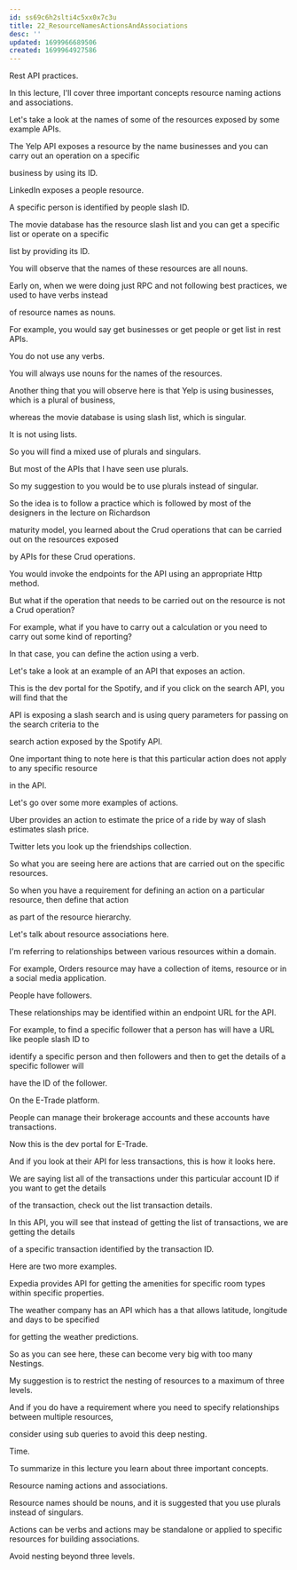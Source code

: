 ```yaml
---
id: ss69c6h2slti4c5xx0x7c3u
title: 22_ResourceNamesActionsAndAssociations
desc: ''
updated: 1699966689506
created: 1699964927586
---
```

Rest API practices.

In this lecture, I'll cover three important concepts resource naming actions and associations.

Let's take a look at the names of some of the resources exposed by some example APIs.

The Yelp API exposes a resource by the name businesses and you can carry out an operation on a specific

business by using its ID.

LinkedIn exposes a people resource.

A specific person is identified by people slash ID.

The movie database has the resource slash list and you can get a specific list or operate on a specific

list by providing its ID.

You will observe that the names of these resources are all nouns.

Early on, when we were doing just RPC and not following best practices, we used to have verbs instead

of resource names as nouns.

For example, you would say get businesses or get people or get list in rest APIs.

You do not use any verbs.

You will always use nouns for the names of the resources.

Another thing that you will observe here is that Yelp is using businesses, which is a plural of business,

whereas the movie database is using slash list, which is singular.

It is not using lists.

So you will find a mixed use of plurals and singulars.

But most of the APIs that I have seen use plurals.

So my suggestion to you would be to use plurals instead of singular.

So the idea is to follow a practice which is followed by most of the designers in the lecture on Richardson

maturity model, you learned about the Crud operations that can be carried out on the resources exposed

by APIs for these Crud operations.

You would invoke the endpoints for the API using an appropriate Http method.

But what if the operation that needs to be carried out on the resource is not a Crud operation?

For example, what if you have to carry out a calculation or you need to carry out some kind of reporting?

In that case, you can define the action using a verb.

Let's take a look at an example of an API that exposes an action.

This is the dev portal for the Spotify, and if you click on the search API, you will find that the

API is exposing a slash search and is using query parameters for passing on the search criteria to the

search action exposed by the Spotify API.

One important thing to note here is that this particular action does not apply to any specific resource

in the API.

Let's go over some more examples of actions.

Uber provides an action to estimate the price of a ride by way of slash estimates slash price.

Twitter lets you look up the friendships collection.

So what you are seeing here are actions that are carried out on the specific resources.

So when you have a requirement for defining an action on a particular resource, then define that action

as part of the resource hierarchy.

Let's talk about resource associations here.

I'm referring to relationships between various resources within a domain.

For example, Orders resource may have a collection of items, resource or in a social media application.

People have followers.

These relationships may be identified within an endpoint URL for the API.

For example, to find a specific follower that a person has will have a URL like people slash ID to

identify a specific person and then followers and then to get the details of a specific follower will

have the ID of the follower.

On the E-Trade platform.

People can manage their brokerage accounts and these accounts have transactions.

Now this is the dev portal for E-Trade.

And if you look at their API for less transactions, this is how it looks here.

We are saying list all of the transactions under this particular account ID if you want to get the details

of the transaction, check out the list transaction details.

In this API, you will see that instead of getting the list of transactions, we are getting the details

of a specific transaction identified by the transaction ID.

Here are two more examples.

Expedia provides API for getting the amenities for specific room types within specific properties.

The weather company has an API which has a that allows latitude, longitude and days to be specified

for getting the weather predictions.

So as you can see here, these can become very big with too many Nestings.

My suggestion is to restrict the nesting of resources to a maximum of three levels.

And if you do have a requirement where you need to specify relationships between multiple resources,

consider using sub queries to avoid this deep nesting.

Time.

To summarize in this lecture you learn about three important concepts.

Resource naming actions and associations.

Resource names should be nouns, and it is suggested that you use plurals instead of singulars.

Actions can be verbs and actions may be standalone or applied to specific resources for building associations.

Avoid nesting beyond three levels.